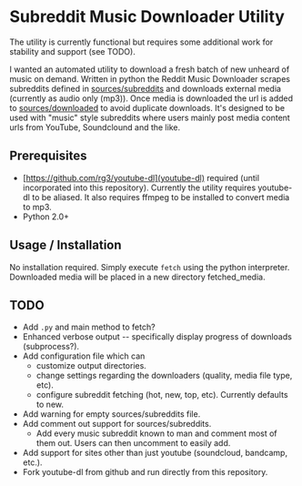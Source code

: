 # Subreddit Music Downloader Utility
The utility is currently functional but requires some additional work for stability and support (see TODO).

I wanted an automated utility to download a fresh batch of new unheard of music on demand.
Written in python the Reddit Music Downloader scrapes subreddits defined in [sources/subreddits](sources/subreddits) and
downloads external media (currently as audio only (mp3)). Once media is downloaded the url is added to
[sources/downloaded](sources/downloaded) to avoid duplicate downloads. It's designed to be used with "music" style
subreddits where users mainly post media content urls from YouTube, Soundclound and the like.

## Prerequisites
* [https://github.com/rg3/youtube-dl](youtube-dl) required (until incorporated into this repository). Currently the
utility requires youtube-dl to be aliased. It also requires ffmpeg to be installed to convert media to mp3.
* Python 2.0+

## Usage / Installation
No installation required. Simply execute `fetch` using the python interpreter. Downloaded media will be placed 
in a new directory fetched_media.

## TODO
* Add `.py` and main method to fetch?
* Enhanced verbose output -- specifically display progress of downloads (subprocess?).
* Add configuration file which can
  * customize output directories.
  * change settings regarding the downloaders (quality, media file type, etc).
  * configure subreddit fetching (hot, new, top, etc). Currently defaults to new.
* Add warning for empty sources/subreddits file.
* Add comment out support for sources/subreddits.
  * Add every music subreddit known to man and comment most of them out. Users can then uncomment to easily add.
* Add support for sites other than just youtube (soundcloud, bandcamp, etc.).
* Fork youtube-dl from github and run directly from this repository.